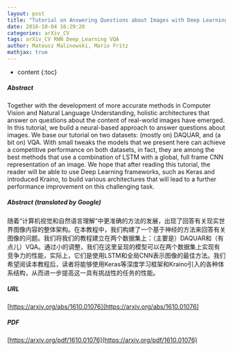 ```yaml
---
layout: post
title: "Tutorial on Answering Questions about Images with Deep Learning"
date: 2016-10-04 16:29:28
categories: arXiv_CV
tags: arXiv_CV RNN Deep_Learning VQA
author: Mateusz Malinowski, Mario Fritz
mathjax: true
---
```


* content
{:toc}

##### Abstract
Together with the development of more accurate methods in Computer Vision and Natural Language Understanding, holistic architectures that answer on questions about the content of real-world images have emerged. In this tutorial, we build a neural-based approach to answer questions about images. We base our tutorial on two datasets: (mostly on) DAQUAR, and (a bit on) VQA. With small tweaks the models that we present here can achieve a competitive performance on both datasets, in fact, they are among the best methods that use a combination of LSTM with a global, full frame CNN representation of an image. We hope that after reading this tutorial, the reader will be able to use Deep Learning frameworks, such as Keras and introduced Kraino, to build various architectures that will lead to a further performance improvement on this challenging task.

##### Abstract (translated by Google)
随着“计算机视觉和自然语言理解”中更准确的方法的发展，出现了回答有关现实世界图像内容的整体架构。在本教程中，我们构建了一个基于神经的方法来回答有关图像的问题。我们将我们的教程建立在两个数据集上：（主要是）DAQUAR和（有点儿）VQA。通过小的调整，我们在这里呈现的模型可以在两个数据集上实现有竞争力的性能，实际上，它们是使用LSTM和全局CNN表示图像的最佳方法。我们希望阅读本教程后，读者将能够使用Keras等深度学习框架和Kraino引入的各种体系结构，从而进一步提高这一具有挑战性的任务的性能。

##### URL
[https://arxiv.org/abs/1610.01076](https://arxiv.org/abs/1610.01076)

##### PDF
[https://arxiv.org/pdf/1610.01076](https://arxiv.org/pdf/1610.01076)

